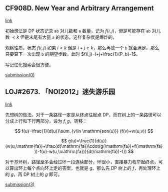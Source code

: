 

## CF908D. New Year and Arbitrary Arrangement

[link](https://codeforces.com/problemset/problem/908/D)

初始想法是 DP 状态记录 $\texttt{ab}$ 对儿数和 $\texttt{a}$ 数量，记为 $f(i,j)$，但是可能存在 $\texttt{ab}$ 对儿数 $<k$ 但是末尾有大量 $\texttt{a}$ 的状态，这样复杂度是爆炸的。

观察性质，状态 $f(i,j)$ 如果 $i<k$ 但是 $i+j\ge k$，那么再放一个 $\texttt{b}$ 就会满足。那么只要算下一次出现 $\texttt{b}$ 的期望步数，此时 $f(i,j)=i+j+\frac{1}{P_b}-1$。

写记忆化搜索会很方便。

[submission(0)](https://codeforces.com/contest/908/submission/130460112)

## LOJ#2673. 「NOI2012」迷失游乐园

[link](https://loj.ac/p/2673)

先想树的做法。对于一条路径一定是从终点往起点 DP，而在树上的一条路径可以分成上行和下行两部分，设为 $f,g$，转移：

$$
f(u)=\frac{1}{d(u)}\sum_{v\in \mathrm{son(u)}} (f(v)+w(u,v))
$$


$$
g(u)=\frac{1}{d(u)}(w(u,\mathrm{fa})+\frac{d(\mathrm{fa})\cdot(g(\mathrm{fa})+f(\mathrm{fa}))-f(u)-w(u,\mathrm{fa})}{d(\mathrm{fa})-1})
$$

对于基环树，路径至多会经过环一段连续部分，环很小，直接暴力枚举起终点，可以算出环上每个点向环上走的答案，也就是 $g$。那么先 DP 树上的 $f$，再处理环上的 $g$，再 DP 树上的 $g$ 即可。

[submission(3)](https://loj.ac/s/1267776)

